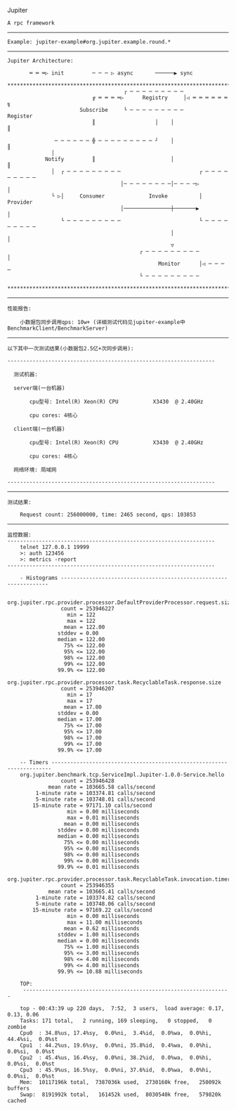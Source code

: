 Jupiter

    A rpc framework

  -------------------------------------------------------------------------------------------------------

    Example: jupiter-example#org.jupiter.example.round.*

  -------------------------------------------------------------------------------------------------------

    Jupiter Architecture:

           ═ ═ ═▷ init         ─ ─ ─ ▷ async       ──────▶ sync
      ***********************************************************************************
                                         ┌ ─ ─ ─ ─ ─ ─ ─ ─ ─
                               ╔ ═ ═ ═ ═▷      Registry     │◁ ═ ═ ═ ═ ═ ═ ╗
                           Subscribe     └ ─ ─ ─ ─ ─ ─ ─ ─ ─           Register
                               ║                   │    │                  ║

                   ─ ─ ─ ─ ─ ─ ╬ ─ ─ ─ ─ ─ ─ ─ ─ ─ ┘    │                  ║
                  │
                Notify         ║                        │                  ║
                  │  ┌ ─ ─ ─ ─ ─ ─ ─ ─ ─                         ┌ ─ ─ ─ ─ ─ ─ ─ ─ ─
                                        │─ ─ ─ ─ ─ ─ ─ ─│─ ─ ─ ─▷                   │
                  └ ▷│     Consumer              Invoke          │     Provider
                                        │───────────────┼───────▶                   │
                     └ ─ ─ ─ ─ ─ ─ ─ ─ ─                         └ ─ ─ ─ ─ ─ ─ ─ ─ ─
                                                        │                  │
                                                        ▽
                                              ┌ ─ ─ ─ ─ ─ ─ ─ ─ ─          │
                                                    Monitor      │◁ ─ ─ ─ ─
                                              └ ─ ─ ─ ─ ─ ─ ─ ─ ─
      ***********************************************************************************

  -------------------------------------------------------------------------------------------------------

    性能报告:

        小数据包同步调用qps: 10w+ (详细测试代码见jupiter-example中BenchmarkClient/BenchmarkServer)

  -------------------------------------------------------------------------------------------------------

    以下其中一次测试结果(小数据包2.5亿+次同步调用):

    ------------------------------------------------------------------

      测试机器:

      server端(一台机器)

           cpu型号: Intel(R) Xeon(R) CPU           X3430  @ 2.40GHz

           cpu cores: 4核心

      client端(一台机器)

           cpu型号: Intel(R) Xeon(R) CPU           X3430  @ 2.40GHz

           cpu cores: 4核心

      网络环境: 局域网

    ------------------------------------------------------------------

  ------------------------------------------------------------------------------------------------------

    测试结果:

        Request count: 256000000, time: 2465 second, qps: 103853

  ------------------------------------------------------------------------------------------------------

    监控数据:
    ------------------------------------------------------------------
        telnet 127.0.0.1 19999
        >: auth 123456
        >: metrics -report
    ------------------------------------------------------------------

        - Histograms ------------------------------------------------------------------

        org.jupiter.rpc.provider.processor.DefaultProviderProcessor.request.size
                     count = 253946227
                       min = 122
                       max = 122
                      mean = 122.00
                    stddev = 0.00
                    median = 122.00
                      75% <= 122.00
                      95% <= 122.00
                      98% <= 122.00
                      99% <= 122.00
                    99.9% <= 122.00
        org.jupiter.rpc.provider.processor.task.RecyclableTask.response.size
                     count = 253946207
                       min = 17
                       max = 17
                      mean = 17.00
                    stddev = 0.00
                    median = 17.00
                      75% <= 17.00
                      95% <= 17.00
                      98% <= 17.00
                      99% <= 17.00
                    99.9% <= 17.00

        -- Timers ----------------------------------------------------------------------
        org.jupiter.benchmark.tcp.ServiceImpl.Jupiter-1.0.0-Service.hello
                     count = 253946428
                 mean rate = 103665.58 calls/second
             1-minute rate = 103374.81 calls/second
             5-minute rate = 103748.01 calls/second
            15-minute rate = 97171.10 calls/second
                       min = 0.00 milliseconds
                       max = 0.01 milliseconds
                      mean = 0.00 milliseconds
                    stddev = 0.00 milliseconds
                    median = 0.00 milliseconds
                      75% <= 0.00 milliseconds
                      95% <= 0.00 milliseconds
                      98% <= 0.00 milliseconds
                      99% <= 0.00 milliseconds
                    99.9% <= 0.01 milliseconds
        org.jupiter.rpc.provider.processor.task.RecyclableTask.invocation.timer
                     count = 253946355
                 mean rate = 103665.41 calls/second
             1-minute rate = 103374.82 calls/second
             5-minute rate = 103748.06 calls/second
            15-minute rate = 97169.22 calls/second
                       min = 0.00 milliseconds
                       max = 11.00 milliseconds
                      mean = 0.62 milliseconds
                    stddev = 1.00 milliseconds
                    median = 0.00 milliseconds
                      75% <= 1.00 milliseconds
                      95% <= 3.00 milliseconds
                      98% <= 4.00 milliseconds
                      99% <= 4.00 milliseconds
                    99.9% <= 10.88 milliseconds

        TOP:
        ￼------------------------------------------------------------------

        top - 00:43:39 up 220 days,  7:52,  3 users,  load average: 0.17, 0.13, 0.06
        Tasks: 171 total,   2 running, 169 sleeping,   0 stopped,   0 zombie
        Cpu0  : 34.8%us, 17.4%sy,  0.0%ni,  3.4%id,  0.0%wa,  0.0%hi, 44.4%si,  0.0%st
        Cpu1  : 44.2%us, 19.6%sy,  0.0%ni, 35.8%id,  0.4%wa,  0.0%hi,  0.0%si,  0.0%st
        Cpu2  : 45.4%us, 16.4%sy,  0.0%ni, 38.2%id,  0.0%wa,  0.0%hi,  0.0%si,  0.0%st
        Cpu3  : 45.9%us, 16.5%sy,  0.0%ni, 37.6%id,  0.0%wa,  0.0%hi,  0.0%si,  0.0%st
        Mem:  10117196k total,  7387036k used,  2730160k free,   250092k buffers
        Swap:  8191992k total,   161452k used,  8030540k free,   579820k cached
